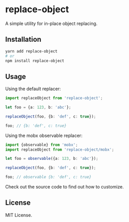 # replace-object

A simple utility for in-place object replacing.

## Installation

```sh
yarn add replace-object
# or
npm install replace-object
```

## Usage

Using the default replacer:

```ts
import replaceObject from 'replace-object';

let foo = {a: 123, b: 'abc'};

replaceObject(foo, {b: 'def', c: true});

foo; // {b: 'def', c: true}
```

Using the mobx observable replacer:

```ts
import {observable} from 'mobx';
import replaceObject from 'replace-object/mobx';

let foo = observable({a: 123, b: 'abc'});

replaceObject(foo, {b: 'def', c: true});

foo; // observable {b: 'def', c: true}
```

Check out the source code to find out how to customize.

## License

MIT License.

